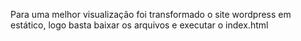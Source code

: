 Para uma melhor visualização foi transformado o site wordpress em estático, logo basta baixar os arquivos e executar o index.html
